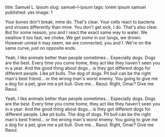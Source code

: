 title: Samuel L. Ipsum
slug: samuel-l-ipsum
tags: lorem
      ipsum
      samuel
published: yes
image: 1

Your bones don't break, mine do. That's clear. Your cells react to bacteria and
viruses differently than mine. You don't get sick, I do. That's also clear. But
for some reason, you and I react the exact same way to water. We swallow it too
fast, we choke. We get some in our lungs, we drown. However unreal it may seem,
we are connected, you and I. We're on the same curve, just on opposite ends.

<!-- more -->

Yeah, I like animals better than people sometimes... Especially dogs. Dogs are
the best. Every time you come home, they act like they haven't seen you in a
year. And the good thing about dogs... is they got different dogs for different
people. Like pit bulls. The dog of dogs. Pit bull can be the right man's best
friend... or the wrong man's worst enemy. You going to give me a dog for a pet,
give me a pit bull. Give me... Raoul. Right, Omar? Give me Raoul.

Yeah, I like animals better than people sometimes... Especially dogs. Dogs are
the best. Every time you come home, they act like they haven't seen you in a
year. And the good thing about dogs... is they got different dogs for different
people. Like pit bulls. The dog of dogs. Pit bull can be the right man's best
friend... or the wrong man's worst enemy. You going to give me a dog for a pet,
give me a pit bull. Give me... Raoul. Right, Omar? Give me Raoul.
